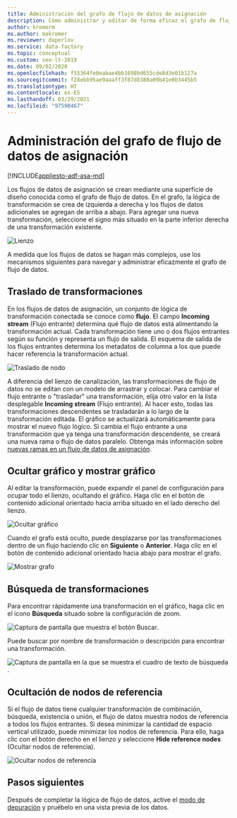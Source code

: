 ```yaml
---
title: Administración del grafo de flujo de datos de asignación
description: Cómo administrar y editar de forma eficaz el grafo de flujo de datos de asignación
author: kromerm
ms.author: makromer
ms.reviewer: daperlov
ms.service: data-factory
ms.topic: conceptual
ms.custom: seo-lt-2019
ms.date: 09/02/2020
ms.openlocfilehash: f55364fe0eabae4bb1698bd655cde8d3e01b127a
ms.sourcegitcommit: f28ebb95ae9aaaff3f87d8388a09b41e0b3445b5
ms.translationtype: HT
ms.contentlocale: es-ES
ms.lasthandoff: 03/29/2021
ms.locfileid: "97590467"
---
```

# <a name="managing-the-mapping-data-flow-graph"></a>Administración del grafo de flujo de datos de asignación

[!INCLUDE[appliesto-adf-asa-md](includes/appliesto-adf-asa-md.md)]

Los flujos de datos de asignación se crean mediante una superficie de diseño conocida como el grafo de flujo de datos. En el grafo, la lógica de transformación se crea de izquierda a derecha y los flujos de datos adicionales se agregan de arriba a abajo. Para agregar una nueva transformación, seleccione el signo más situado en la parte inferior derecha de una transformación existente.

![Lienzo](media/data-flow/canvas-2.png)

A medida que los flujos de datos se hagan más complejos, use los mecanismos siguientes para navegar y administrar eficazmente el grafo de flujo de datos. 

## <a name="moving-transformations"></a>Traslado de transformaciones

En los flujos de datos de asignación, un conjunto de lógica de transformación conectada se conoce como **flujo**. El campo **Incoming stream** (Flujo entrante) determina qué flujo de datos está alimentando la transformación actual. Cada transformación tiene uno o dos flujos entrantes según su función y representa un flujo de salida. El esquema de salida de los flujos entrantes determina los metadatos de columna a los que puede hacer referencia la transformación actual.

![Traslado de nodo](media/data-flow/move-nodes.png "trasladar nodo")

A diferencia del lienzo de canalización, las transformaciones de flujo de datos no se editan con un modelo de arrastrar y colocar. Para cambiar el flujo entrante o "trasladar" una transformación, elija otro valor en la lista desplegable **Incoming stream** (Flujo entrante). Al hacer esto, todas las transformaciones descendentes se trasladarán a lo largo de la transformación editada. El gráfico se actualizará automáticamente para mostrar el nuevo flujo lógico. Si cambia el flujo entrante a una transformación que ya tenga una transformación descendente, se creará una nueva rama o flujo de datos paralelo. Obtenga más información sobre [nuevas ramas en un flujo de datos de asignación](data-flow-new-branch.md).

## <a name="hide-graph-and-show-graph"></a>Ocultar gráfico y mostrar gráfico

Al editar la transformación, puede expandir el panel de configuración para ocupar todo el lienzo, ocultando el gráfico. Haga clic en el botón de contenido adicional orientado hacia arriba situado en el lado derecho del lienzo.

![Ocultar gráfico](media/data-flow/hide-graph.png "ocultar grafo")

Cuando el grafo está oculto, puede desplazarse por las transformaciones dentro de un flujo haciendo clic en **Siguiente** o **Anterior**. Haga clic en el botón de contenido adicional orientado hacia abajo para mostrar el grafo.

![Mostrar grafo](media/data-flow/show-graph.png "mostrar grafo")

## <a name="searching-for-transformations"></a>Búsqueda de transformaciones

Para encontrar rápidamente una transformación en el gráfico, haga clic en el icono **Búsqueda** situado sobre la configuración de zoom.

![Captura de pantalla que muestra el botón Buscar](media/data-flow/search-1.png "Buscar gráfico").

Puede buscar por nombre de transformación o descripción para encontrar una transformación.

![Captura de pantalla en la que se muestra el cuadro de texto de búsqueda](media/data-flow/search-2.png "Buscar gráfico").

## <a name="hide-reference-nodes"></a>Ocultación de nodos de referencia

Si el flujo de datos tiene cualquier transformación de combinación, búsqueda, existencia o unión, el flujo de datos muestra nodos de referencia a todos los flujos entrantes. Si desea minimizar la cantidad de espacio vertical utilizado, puede minimizar los nodos de referencia. Para ello, haga clic con el botón derecho en el lienzo y seleccione **Hide reference nodes** (Ocultar nodos de referencia).

![Ocultar nodos de referencia](media/data-flow/hide-reference-nodes.png "Ocultación de nodos de referencia")

## <a name="next-steps"></a>Pasos siguientes

Después de completar la lógica de flujo de datos, active el [modo de depuración](concepts-data-flow-debug-mode.md) y pruébelo en una vista previa de los datos.
